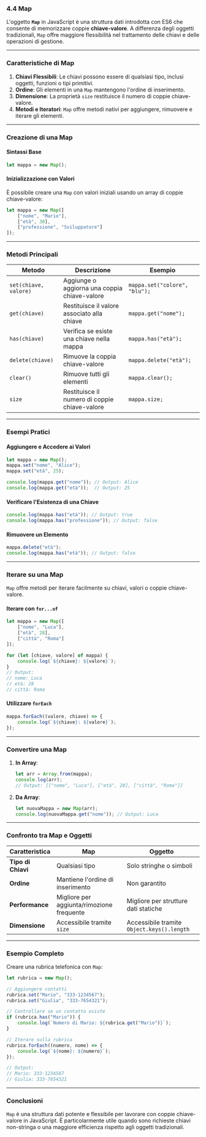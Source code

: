### **4.4 Map**

L'oggetto **`Map`** in JavaScript è una struttura dati introdotta con ES6 che consente di memorizzare coppie **chiave-valore**. A differenza degli oggetti tradizionali, `Map` offre maggiore flessibilità nel trattamento delle chiavi e delle operazioni di gestione.

---

### **Caratteristiche di Map**

1. **Chiavi Flessibili**: Le chiavi possono essere di qualsiasi tipo, inclusi oggetti, funzioni o tipi primitivi.
2. **Ordine**: Gli elementi in una `Map` mantengono l'ordine di inserimento.
3. **Dimensione**: La proprietà `size` restituisce il numero di coppie chiave-valore.
4. **Metodi e Iteratori**: `Map` offre metodi nativi per aggiungere, rimuovere e iterare gli elementi.

---

### **Creazione di una Map**

#### **Sintassi Base**
```javascript
let mappa = new Map();
```

#### **Inizializzazione con Valori**
È possibile creare una `Map` con valori iniziali usando un array di coppie chiave-valore:
```javascript
let mappa = new Map([
    ["nome", "Mario"],
    ["età", 30],
    ["professione", "Sviluppatore"]
]);
```

---

### **Metodi Principali**

| Metodo                | Descrizione                                    | Esempio                              |
|-----------------------|-----------------------------------------------|--------------------------------------|
| `set(chiave, valore)` | Aggiunge o aggiorna una coppia chiave-valore  | `mappa.set("colore", "blu");`       |
| `get(chiave)`         | Restituisce il valore associato alla chiave   | `mappa.get("nome");`                |
| `has(chiave)`         | Verifica se esiste una chiave nella mappa     | `mappa.has("età");`                 |
| `delete(chiave)`      | Rimuove la coppia chiave-valore               | `mappa.delete("età");`              |
| `clear()`             | Rimuove tutti gli elementi                   | `mappa.clear();`                    |
| `size`                | Restituisce il numero di coppie chiave-valore | `mappa.size;`                       |

---

### **Esempi Pratici**

#### **Aggiungere e Accedere ai Valori**
```javascript
let mappa = new Map();
mappa.set("nome", "Alice");
mappa.set("età", 25);

console.log(mappa.get("nome")); // Output: Alice
console.log(mappa.get("età"));  // Output: 25
```

#### **Verificare l'Esistenza di una Chiave**
```javascript
console.log(mappa.has("età")); // Output: true
console.log(mappa.has("professione")); // Output: false
```

#### **Rimuovere un Elemento**
```javascript
mappa.delete("età");
console.log(mappa.has("età")); // Output: false
```

---

### **Iterare su una Map**

`Map` offre metodi per iterare facilmente su chiavi, valori o coppie chiave-valore.

#### **Iterare con `for...of`**
```javascript
let mappa = new Map([
    ["nome", "Luca"],
    ["età", 28],
    ["città", "Roma"]
]);

for (let [chiave, valore] of mappa) {
    console.log(`${chiave}: ${valore}`);
}
// Output:
// nome: Luca
// età: 28
// città: Roma
```

#### **Utilizzare `forEach`**
```javascript
mappa.forEach((valore, chiave) => {
    console.log(`${chiave}: ${valore}`);
});
```

---

### **Convertire una Map**

1. **In Array**:
   ```javascript
   let arr = Array.from(mappa);
   console.log(arr); 
   // Output: [["nome", "Luca"], ["età", 28], ["città", "Roma"]]
   ```

2. **Da Array**:
   ```javascript
   let nuovaMappa = new Map(arr);
   console.log(nuovaMappa.get("nome")); // Output: Luca
   ```

---

### **Confronto tra Map e Oggetti**

| **Caratteristica**          | **Map**                                   | **Oggetto**                               |
|-----------------------------|------------------------------------------|------------------------------------------|
| **Tipo di Chiavi**          | Qualsiasi tipo                          | Solo stringhe o simboli                 |
| **Ordine**                  | Mantiene l'ordine di inserimento        | Non garantito                           |
| **Performance**             | Migliore per aggiunta/rimozione frequente | Migliore per strutture dati statiche    |
| **Dimensione**              | Accessibile tramite `size`              | Accessibile tramite `Object.keys().length` |

---

### **Esempio Completo**

Creare una rubrica telefonica con `Map`:

```javascript
let rubrica = new Map();

// Aggiungere contatti
rubrica.set("Mario", "333-1234567");
rubrica.set("Giulia", "333-7654321");

// Controllare se un contatto esiste
if (rubrica.has("Mario")) {
    console.log(`Numero di Mario: ${rubrica.get("Mario")}`);
}

// Iterare sulla rubrica
rubrica.forEach((numero, nome) => {
    console.log(`${nome}: ${numero}`);
});

// Output:
// Mario: 333-1234567
// Giulia: 333-7654321
```

---

### **Conclusioni**
`Map` è una struttura dati potente e flessibile per lavorare con coppie chiave-valore in JavaScript. È particolarmente utile quando sono richieste chiavi non-stringa o una maggiore efficienza rispetto agli oggetti tradizionali.